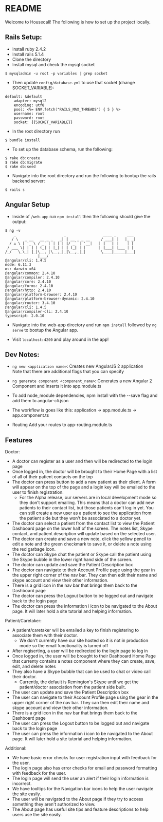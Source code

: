 # README
Welcome to Housecall! The following is how to set up the project locally.


## Rails Setup: 
* Install ruby 2.4.2
* Install rails 5.1.4
* Clone the directory
* Install mysql and check the mysql socket  
```console
$ mysqladmin -u root -p variables | grep socket
```
* Then update `config/database.yml` to use that socket (change SOCKET_VARIABLE):

```
default: &default
    adapter: mysql2
    encoding: utf8
    pool: <%= ENV.fetch("RAILS_MAX_THREADS") { 5 } %>
    username: root
    password: root
    socket: {{SOCKET_VARIABLE}}
```
* In the root directory run

```console
$ bundle install
```
* To set up the database schema, run the following:
```console 
$ rake db:create
$ rake db:migrate
$ rake db:seed
```
* Navigate into the root directory and run the following to bootup the rails backend server:
```console
$ rails s
```  


## Angular Setup
* Inside of `/web-app` run `npm install` then the following should give the output:
```console
$ ng -v
    _                      _                 ____ _     ___
   / \   _ __   __ _ _   _| | __ _ _ __     / ___| |   |_ _|
  / △ \ | '_ \ / _` | | | | |/ _` | '__|   | |   | |    | |
 / ___ \| | | | (_| | |_| | | (_| | |      | |___| |___ | |
/_/   \_\_| |_|\__, |\__,_|_|\__,_|_|       \____|_____|___|
               |___/
@angular/cli: 1.4.5
node: 6.11.3
os: darwin x64
@angular/common: 2.4.10
@angular/compiler: 2.4.10
@angular/core: 2.4.10
@angular/forms: 2.4.10
@angular/http: 2.4.10
@angular/platform-browser: 2.4.10
@angular/platform-browser-dynamic: 2.4.10
@angular/router: 3.4.10
@angular/cli: 1.4.5
@angular/compiler-cli: 2.4.10
typescript: 2.0.10
```
* Navigate into the web-app directory and run `npm install` followed by `ng serve` to bootup the Angular app.

* Visit `localhost:4200` and play around in the app!


## Dev Notes:
* `ng new <application name>`: Creates new AngularJS 2 application
   <br/> Note that there are additional flags that you can specify

* `ng generate component <component_name>`: Generates a new Angular 2 Component 
    and inserts it into app.module.ts

* To add node_module dependencies, npm install with the --save flag and add them to angular-cli.json

* The workflow is goes like this: 
    application -> app.module.ts -> app.component.ts 

* Routing
Add your routes to app-routing.module.ts


## Features
Doctor:
* A doctor can register as a user and then will be redirected to the login page 
* Once logged in, the doctor will be brought to their Home Page with a list of all of their patient contacts on the top 
* The doctor can press button to add a new patient as their client. A form will appear on the top of the page and a login key will be emailed to the user to finish registration. 
    * For the Alpha release, our servers are in local development mode so they don't support emailing. This means that a doctor can add new patients to their contact list, but those patients can't log in yet. You can still create a new user as a patient to see the application from the patient side but they won't be associated to a doctor yet. 
* The doctor can select a patient from the contact list to view the Patient Dashboard page on the lower half of the screen. The notes list, Skype contact, and patient description will update based on the selected user.
* The doctor can create and save a new note, click the yellow pencil to edit a note and the green checkmark to save it, or delete a note using the red garbage icon.
* The doctor can Skype chat the patient or Skype call the patient using the Skype bubble in the lower right hand side of the screen.
* The doctor can update and save the Patient Description box 
* The doctor can navigate to their Account Profile page using the gear in the upper right corner of the nav bar. They can then edit their name and skype account and view their other information.
* There is a grid icon in the nav bar that brings them back to the Dashboard page
* The doctor can press the Logout button to be logged out and navigate back to the login page
* The doctor can press the information i icon to be navigated to the About page. It will later hold a site tutorial and helping information.

Patient/Caretaker:
* A patient/caretaker will be emailed a key to finish registering to associate them with their doctor. 
    * We don't currently have our site hosted so it is not in production mode so the email functionality is turned off
* After regiserting, a user will be redirected to the login page to log in
* Once logged in, the user will be brought to their Dashboard Home Page that currenty contains a notes component where they can create, save, edit, and delete notes
* They also have a Skype bubble that can be used to chat or video call their doctor.
    * Currently, the default is Remington's Skype until we get the patient/doctor association from the patient side built.
* The user can update and save the Patient Description box 
* The user can navigate to their Account Profile page using the gear in the upper right corner of the nav bar. They can then edit their name and skype account and view their other information.
* There is a grid icon in the nav bar that brings them back to the Dashboard page
* The user can press the Logout button to be logged out and navigate back to the login page
* The user can press the information i icon to be navigated to the About page. It will later hold a site tutorial and helping information.

Additional:
* We have basic error checks for user registration input with feedback for the user.
* The login page also has error checks for email and password formatting with feedback for the user.
* The login page will send the user an alert if their login information is incorrect.
* We have tooltips for the Navigation bar icons to help the user navigate the site easily.
* The user will be navigated to the About page if they try to access something they aren't authorized to view.
* The About page has useful site tips and feature descriptions to help users use the site easily.
